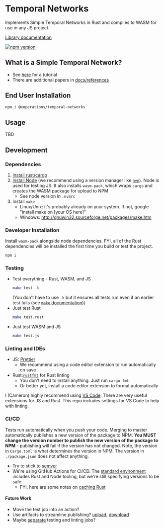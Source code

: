 # Temporal Networks

Implements Simple Temporal Networks in Rust and compiles to WASM for use in any JS project.

[Library documentation](https://xoperations.github.io/temporal-networks/lib/stn/)

[![npm version](https://img.shields.io/npm/v/@xoperations/temporal-networks.svg?style=flat)](https://npmjs.org/package/@xoperations/temporal-networks "View this project on npm")

## What is a Simple Temporal Network?

* See [here](https://github.com/xOPERATIONS/temporal-networks/blob/master/docs/references/STNs_for_EVAs.pdf) for a tutorial
* There are additional papers in [docs/references](https://github.com/xOPERATIONS/temporal-networks/blob/master/docs/references/)

## End User Installation

```sh
npm i @xoperations/temporal-networks
```

## Usage

TBD

## Development

### Dependencies

1. [Install rust/cargo](https://doc.rust-lang.org/cargo/getting-started/installation.html)
2. [Install Node](https://nodejs.org/en/download/) (we recommend using a version manager like [`nvm`](https://github.com/nvm-sh/nvm)). Node is used for testing JS. It also installs `wasm-pack`, which wraps `cargo` and creates the WASM package for upload to NPM
    * See node version in `.nvmrc`
3. Install `make`
    * Linux/Unix: it's probably already on your system. If not, google "install make on [your OS here]"
    * Windows: http://gnuwin32.sourceforge.net/packages/make.htm

### Developer Installation

Install `wasm-pack` alongside node dependencies. FYI, all of the Rust dependencies will be installed the first time you build or test the project.

```sh
npm i
```

### Testing

* Test everything - Rust, WASM, and JS
  ```sh
  make test -k
  ```
  (You don't have to use `-k` but it ensures all tests run even if an earlier test fails (see [`make` documentation](https://www.gnu.org/software/make/manual/html_node/Errors.html)))
* Just test Rust
  ```sh
  make test.rust
  ```
* Just test WASM and JS
  ```sh
  make test.js
  ```

### Linting and IDEs

* JS: [Prettier](https://prettier.io/)
  * We recommend using a code editor extension to run automatically on save
* Rust:[`rustfmt`](https://github.com/rust-lang/rustfmt) for Rust linting
  * You don't need to install anything. Just run `cargo fmt`
  * Or better yet, install a code editor extension to format automatically

I (Cameron) highly recommend using [VS Code](https://code.visualstudio.com/). There are very useful extensions for JS and Rust. This repo includes settings for VS Code to help with linting.

### CI/CD

Tests run automatically when you push your code. Merging to master automatically publishes a new version of the package to NPM. **You MUST change the version number to publish the new version of the package to NPM** - publishing will fail if the version has not changed. Note, the version in `Cargo.toml` is what determines the version in NPM. The version in `./package.json` does not affect anything.

* Try to stick to [semver](https://semver.org/)
* We're using GitHub Actions for CI/CD. The [standard environment](https://help.github.com/en/actions/automating-your-workflow-with-github-actions/software-installed-on-github-hosted-runners) includes Rust and Node tooling, but we're still specifying versions to be safe.
  * FYI, here are some notes on [caching Rust](https://github.com/actions/cache/blob/master/examples.md#rust---cargo)

#### Future Work

* Move the test job into an action?
* Use artifacts to streamline publishing? [upload](https://github.com/actions/upload-artifact), [download](https://github.com/actions/download-artifact)
* Maybe [separate](https://help.github.com/en/actions/automating-your-workflow-with-github-actions/persisting-workflow-data-using-artifacts#passing-data-between-jobs-in-a-workflow) testing and linting jobs?
